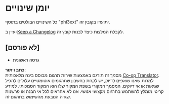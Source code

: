 <!--
CO_OP_TRANSLATOR_METADATA:
{
  "original_hash": "dbb0b6218ce5f9cf0ede8f4201f6ad58",
  "translation_date": "2025-05-09T04:49:02+00:00",
  "source_file": "code/07.Lab/01/AIPC/extensions/phi3ext/CHANGELOG.md",
  "language_code": "he"
}
-->
# יומן שינויים

כל השינויים הבולטים בתוסף "phi3ext" יתועדו בקובץ זה.

עיין ב-[Keep a Changelog](http://keepachangelog.com/) לקבלת המלצות כיצד לבנות קובץ זה.

## [לא פורסם]

- גרסה ראשונית

**כתב ויתור**:  
מסמך זה תורגם באמצעות שירות תרגום מבוסס בינה מלאכותית [Co-op Translator](https://github.com/Azure/co-op-translator). למרות שאנו שואפים לדיוק, יש לקחת בחשבון שתרגומים אוטומטיים עלולים להכיל שגיאות או אי דיוקים. המסמך המקורי בשפת המקור שלו הוא המקור הסמכותי. למידע קריטי מומלץ להשתמש בתרגום מקצועי אנושי. אנו לא אחראים לכל אי הבנה או פרשנות שגויה הנובעת מהשימוש בתרגום זה.